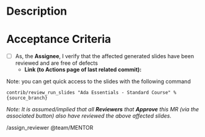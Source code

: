 # Description

<!-- insert description of the problem here -->

# Acceptance Criteria

- [ ] As, the **Assignee**, I verify that the affected generated slides have been reviewed and are free of defects
  - **Link (to Actions page of last related commit):** <!-- github link -->

Note: you can get quick access to the slides with the following command

```
contrib/review_run_slides "Ada Essentials - Standard Course" %{source_branch}
```

_Note: It is assumed/implied that all **Reviewers** that **Approve** this MR (via the associated button) also have reviewed the above affected slides._
<!-- Add any other checklist item relevant to the MR here -->

/assign_reviewer @team/MENTOR
